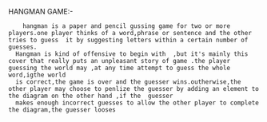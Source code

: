 
HANGMAN GAME:-

        hangman is a paper and pencil gussing game for two or more players.one player thinks of a word,phrase or sentence and the other tries to guess  it by suggesting letters within a certain number of guesses.
      Hangman is kind of offensive to begin with  ,but it's mainly this cover that really puts an unpleasant story of game .the player guessing the world may ,at any time attempt to guess the whole word,igthe world
      is correct,the game is over and the guesser wins.outherwise,the other player may choose to penlize the guesser by adding an element to the diagram on the other hand ,if the  guesser
      makes enough incorrect guesses to allow the other player to complete the diagram,the guesser looses
